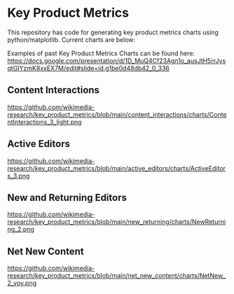 # Key Product Metrics

This repository has code for generating key product metrics charts using python/matplotlib. Current charts are below:

Examples of past Key Product Metrics Charts can be found here: https://docs.google.com/presentation/d/1D_MuQ4Cf23Agn1o_ausJtH5rrJysqtGIYzmK8xxEX7M/edit#slide=id.g1be0d48db42_0_336

## Content Interactions

https://github.com/wikimedia-research/key_product_metrics/blob/main/content_interactions/charts/ContentInteractions_3_light.png

## Active Editors

https://github.com/wikimedia-research/key_product_metrics/blob/main/active_editors/charts/ActiveEditors_3.png

## New and Returning Editors

https://github.com/wikimedia-research/key_product_metrics/blob/main/new_returning/charts/NewReturning_2.png

## Net New Content

https://github.com/wikimedia-research/key_product_metrics/blob/main/net_new_content/charts/NetNew_2_yoy.png